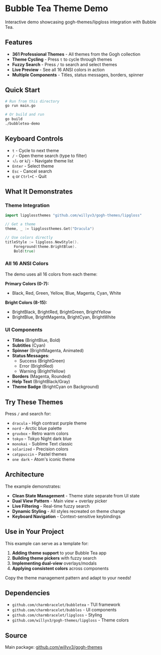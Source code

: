 # Bubble Tea Theme Demo

Interactive demo showcasing gogh-themes/lipgloss integration with Bubble Tea.

## Features

- **361 Professional Themes** - All themes from the Gogh collection
- **Theme Cycling** - Press `t` to cycle through themes
- **Fuzzy Search** - Press `/` to search and select themes
- **Live Preview** - See all 16 ANSI colors in action
- **Multiple Components** - Titles, status messages, borders, spinner

## Quick Start

```bash
# Run from this directory
go run main.go

# Or build and run
go build
./bubbletea-demo
```

## Keyboard Controls

- `t` - Cycle to next theme
- `/` - Open theme search (type to filter)
- `↑`/`↓` or `k`/`j` - Navigate theme list
- `Enter` - Select theme
- `Esc` - Cancel search
- `q` or `Ctrl+C` - Quit

## What It Demonstrates

### Theme Integration

```go
import lipglossthemes "github.com/willyv3/gogh-themes/lipgloss"

// Get a theme
theme, _ := lipglossthemes.Get("Dracula")

// Use colors directly
titleStyle := lipgloss.NewStyle().
    Foreground(theme.BrightBlue).
    Bold(true)
```

### All 16 ANSI Colors

The demo uses all 16 colors from each theme:

**Primary Colors (0-7):**
- Black, Red, Green, Yellow, Blue, Magenta, Cyan, White

**Bright Colors (8-15):**
- BrightBlack, BrightRed, BrightGreen, BrightYellow
- BrightBlue, BrightMagenta, BrightCyan, BrightWhite

### UI Components

- **Titles** (BrightBlue, Bold)
- **Subtitles** (Cyan)
- **Spinner** (BrightMagenta, Animated)
- **Status Messages**:
  - Success (BrightGreen)
  - Error (BrightRed)
  - Warning (BrightYellow)
- **Borders** (Magenta, Rounded)
- **Help Text** (BrightBlack/Gray)
- **Theme Badge** (BrightCyan on Background)

## Try These Themes

Press `/` and search for:
- `dracula` - High contrast purple theme
- `nord` - Arctic blue palette
- `gruvbox` - Retro warm colors
- `tokyo` - Tokyo Night dark blue
- `monokai` - Sublime Text classic
- `solarized` - Precision colors
- `catppuccin` - Pastel themes
- `one dark` - Atom's iconic theme

## Architecture

The example demonstrates:

- **Clean State Management** - Theme state separate from UI state
- **Dual View Pattern** - Main view + overlay picker
- **Live Filtering** - Real-time fuzzy search
- **Dynamic Styling** - All styles recreated on theme change
- **Keyboard Navigation** - Context-sensitive keybindings

## Use in Your Project

This example can serve as a template for:

1. **Adding theme support** to your Bubble Tea app
2. **Building theme pickers** with fuzzy search
3. **Implementing dual-view** overlays/modals
4. **Applying consistent colors** across components

Copy the theme management pattern and adapt to your needs!

## Dependencies

- `github.com/charmbracelet/bubbletea` - TUI framework
- `github.com/charmbracelet/bubbles` - UI components
- `github.com/charmbracelet/lipgloss` - Styling
- `github.com/willyv3/gogh-themes/lipgloss` - Theme colors

## Source

Main package: [github.com/willyv3/gogh-themes](https://github.com/willyv3/gogh-themes)
